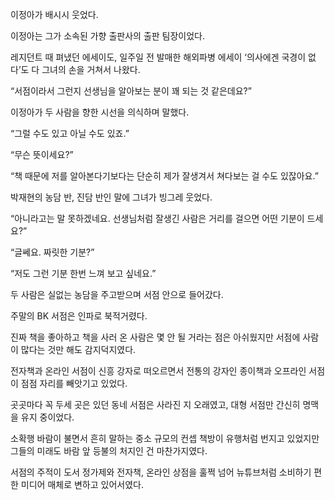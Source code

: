 이정아가 배시시 웃었다.

이정아는 그가 소속된 가향 출판사의 출판 팀장이었다.

레지던트 때 펴냈던 에세이도, 일주일 전 발매한 해외파병 에세이 ‘의사에겐 국경이 없다’도 다 그녀의 손을 거쳐서 나왔다.

“서점이라서 그런지 선생님을 알아보는 분이 꽤 되는 것 같은데요?”

이정아가 두 사람을 향한 시선을 의식하며 말했다.

“그럴 수도 있고 아닐 수도 있죠.”

“무슨 뜻이세요?”

“책 때문에 저를 알아본다기보다는 단순히 제가 잘생겨서 쳐다보는 걸 수도 있잖아요.”

박재현의 농담 반, 진담 반인 말에 그녀가 빙그레 웃었다.

“아니라고는 말 못하겠네요. 선생님처럼 잘생긴 사람은 거리를 걸으면 어떤 기분이 드세요?”

“글쎄요. 짜릿한 기분?”

“저도 그런 기분 한번 느껴 보고 싶네요.”

두 사람은 실없는 농담을 주고받으며 서점 안으로 들어갔다.

주말의 BK 서점은 인파로 북적거렸다.

진짜 책을 좋아하고 책을 사러 온 사람은 몇 안 될 거라는 점은 아쉬웠지만 서점에 사람이 많다는 것만 해도 감지덕지였다.

전자책과 온라인 서점이 신흥 강자로 떠오르면서 전통의 강자인 종이책과 오프라인 서점이 점점 자리를 빼앗기고 있었다.

곳곳마다 꼭 두세 곳은 있던 동네 서점은 사라진 지 오래였고, 대형 서점만 간신히 명맥을 유지 중이었다.

소확행 바람이 불면서 흔히 말하는 중소 규모의 컨셉 책방이 유행처럼 번지고 있었지만 그들의 미래도 바람 앞 등불의 처지인 건 마찬가지였다.

서점의 주적이 도서 정가제와 전자책, 온라인 상점을 훌쩍 넘어 뉴튜브처럼 소비하기 편한 미디어 매체로 변하고 있어서였다.